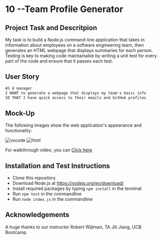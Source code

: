# 10 --Team Profile Generator

## Project Task and Descritpion

My task is to build a Node.js command-line application that takes in information about employees on a software engineering team, then generates an HTML webpage that displays summaries for each person. Testing is key to making code maintainable by writing a unit test for every part of the code and ensure that it passes each test.

## User Story

```md
AS A manager
I WANT to generate a webpage that displays my team's basic info
SO THAT I have quick access to their emails and GitHub profiles
```
## Mock-Up

The following images show the web application's appearance and functionality:

![vscode](https://user-images.githubusercontent.com/112984208/220541697-f06b274d-f62c-4775-abbc-56af495b6df0.png)
![html](https://user-images.githubusercontent.com/112984208/220541718-269a8a20-039c-42bd-9186-cc88b6c2b5f6.png)


For walkthrough video, you can [Click here](https://drive.google.com/file/d/1Ihn0hnr51YJ60dyxxEyIDbxIHCe1LWQB/view)

## Installation and Test Instructions

 * Clone this repository
 * Download Node.js at https://nodejs.org/en/download/
 * Install required packages by typing `npm install` in the terminal 
 * Run `npm test` in the commandline
 * Run `node index.js` in the commandline
 
## Acknowledgements
A huge thanks to our instructor Robert Wijtman, TA Jili Jiang, UCB Bootcamp
 

